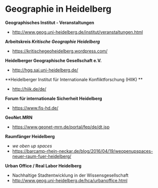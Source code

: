 # Geographie in Heidelberg

**Geographisches Institut - Veranstaltungen**

- http://www.geog.uni-heidelberg.de/institut/veranstaltungen.html

**Arbeitskreis *Kritische Geographie Heidelberg***

- https://kritischegeoheidelberg.wordpress.com/

**Heidelberger Geographische Gesellschaft e.V.**

- http://hgg.sai.uni-heidelberg.de/

**Heidelberger Institut für Internationale Konfliktforschung (HIIK) **

- http://hiik.de/de/

**Forum für  internationale Sicherheit Heidelberg**

- https://www.fis-hd.de/

**GeoNet.MRN**

- https://www.geonet-mrn.de/portal/fep/de/dt.jsp

**Raumfänger Heidelberg**

- *we oben up spaces*
- https://barcamp-rhein-neckar.de/blog/2016/04/19/weopenupspaces-neuer-raum-fuer-heidelberg/

**Urban Office / Real Labor Heidelberg**

- Nachhaltige Stadtentwicklung in der Wissensgesellschaft
- http://www.geog.uni-heidelberg.de/hca/urbanoffice.html
